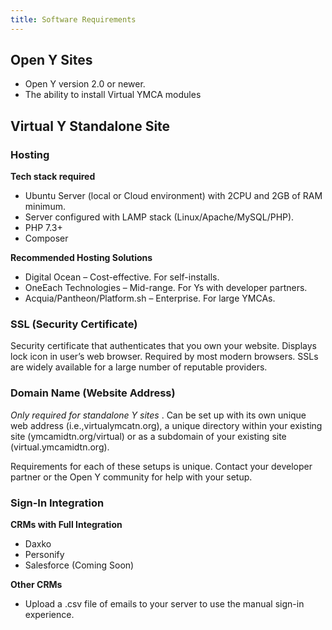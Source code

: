 ```yaml
---
title: Software Requirements
---
```

 
## Open Y Sites 
* Open Y version 2.0 or newer.
* The ability to install Virtual YMCA modules

## Virtual Y Standalone Site 
### Hosting 
**Tech stack required**

* Ubuntu Server (local or Cloud environment) with 2CPU and 2GB of RAM minimum.
*  Server configured with LAMP stack (Linux/Apache/MySQL/PHP).
* PHP 7.3+
* Composer

**Recommended Hosting Solutions**
* Digital Ocean – Cost-effective. For self-installs.
* OneEach Technologies – Mid-range. For Ys with developer partners.
* Acquia/Pantheon/Platform.sh – Enterprise. For large YMCAs.

### SSL (Security Certificate)

Security certificate that authenticates that you own your website. Displays lock icon in user’s web browser. Required by most modern browsers. SSLs are widely available for a large number of reputable providers.

### Domain Name (Website Address)

*Only required for standalone Y sites* . Can be set up with its own unique web address (i.e.,virtualymcatn.org), a unique directory within your existing site (ymcamidtn.org/virtual) or as a subdomain of your existing site (virtual.ymcamidtn.org).

Requirements for each of these setups is unique. Contact your developer partner or the Open Y community for help with your setup.

### Sign-In Integration

**CRMs with Full Integration**

* Daxko
* Personify
* Salesforce (Coming Soon)

**Other CRMs**
* Upload a .csv file of emails to your server to use the manual sign-in experience.
